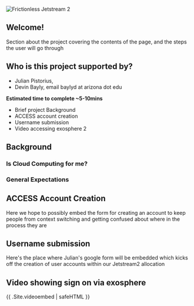 ![Frictionless Jetstream 2](img/logo.png)

## Welcome!

Section about the project covering the contents of the page, and the steps the user will go through
## Who is this project supported by?

- Julian Pistorius, <email>
- Devin Bayly, email baylyd at arizona dot edu

**Estimated time to complete ~5-10mins**
* Brief project Background
* ACCESS account creation
* Username submission
* Video accessing exosphere 2

## Background
### Is Cloud Computing for me?

### General Expectations

## ACCESS Account Creation

Here we hope to possibly embed the form for creating an account to keep people from context switching and getting confused about where in the process they are

## Username submission

Here's the place where Julian's google form will be embedded which kicks off the creation of user accounts within our Jetstream2 allocation

## Video showing sign on via exosphere
{{ .Site.videoembed | safeHTML }}
